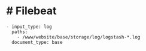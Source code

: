 # # Filebeat

```
- input_type: log
  paths:
    - /www/website/base/storage/log/logstash-*.log
  document_type: base

```

